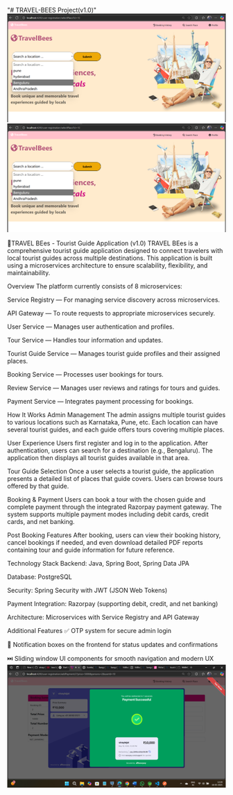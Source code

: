"# TRAVEL-BEES Project(v1.0)" 
![Travel Bees Logo](https://github.com/vinaysteja2/TRAVELBEES_V_1.0/blob/master/IMAGES_OVERVIEW/Screenshot%202025-05-18%20122041.png?raw=true)
![Travel Bees](https://github.com/vinaysteja2/TRAVELBEES_V_1.0/blob/master/IMAGES_OVERVIEW/Screenshot%202025-05-18%20122041.png?raw=true)

🐝TRAVEL BEes - Tourist Guide Application (v1.0)
TRAVEL BEes is a comprehensive tourist guide application designed to connect travelers with local tourist guides across multiple destinations. This application is built using a microservices architecture to ensure scalability, flexibility, and maintainability.

Overview
The platform currently consists of 8 microservices:

Service Registry — For managing service discovery across microservices.

API Gateway — To route requests to appropriate microservices securely.

User Service — Manages user authentication and profiles.

Tour Service — Handles tour information and updates.

Tourist Guide Service — Manages tourist guide profiles and their assigned places.

Booking Service — Processes user bookings for tours.

Review Service — Manages user reviews and ratings for tours and guides.

Payment Service — Integrates payment processing for bookings.

How It Works
Admin Management
The admin assigns multiple tourist guides to various locations such as Karnataka, Pune, etc. Each location can have several tourist guides, and each guide offers tours covering multiple places.

User Experience
Users first register and log in to the application. After authentication, users can search for a destination (e.g., Bengaluru). The application then displays all tourist guides available in that area.

Tour Guide Selection
Once a user selects a tourist guide, the application presents a detailed list of places that guide covers. Users can browse tours offered by that guide.

Booking & Payment
Users can book a tour with the chosen guide and complete payment through the integrated Razorpay payment gateway. The system supports multiple payment modes including debit cards, credit cards, and net banking.

Post Booking Features
After booking, users can view their booking history, cancel bookings if needed, and even download detailed PDF reports containing tour and guide information for future reference.

Technology Stack
Backend: Java, Spring Boot, Spring Data JPA

Database: PostgreSQL

Security: Spring Security with JWT (JSON Web Tokens)

Payment Integration: Razorpay (supporting debit, credit, and net banking)

Architecture: Microservices with Service Registry and API Gateway

 Additional Features
✅ OTP system for secure admin login

🔔 Notification boxes on the frontend for status updates and confirmations

⏭️ Sliding window UI components for smooth navigation and modern UX
![Travel Bees](https://github.com/vinaysteja2/TRAVELBEES_V_1.0/blob/master/IMAGES_OVERVIEW/Screenshot%20(102).png?raw=true)

